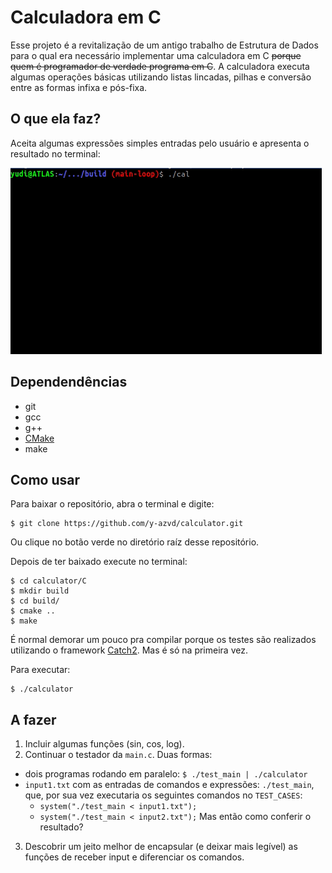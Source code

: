 <!-- trash -->
# Calculadora em C
Esse projeto é a revitalização de um antigo trabalho
de Estrutura de Dados para o qual era necessário implementar uma calculadora em C
~~porque quem é programador de verdade programa em C~~. A calculadora executa algumas
operações básicas utilizando listas lincadas, pilhas e conversão entre as formas infixa
e pós-fixa.


## O que ela faz?
Aceita algumas expressões simples entradas pelo usuário e apresenta o resultado no terminal:

![gif da calculadora](/c/.github/calculator.gif)


## Dependendências
* git
* gcc
* g++
* [CMake](https://cmake.org/)
* make


## Como usar
Para baixar o repositório, abra o terminal e digite:

```
$ git clone https://github.com/y-azvd/calculator.git
```

Ou clique no botão verde no diretório raíz desse repositório.

Depois de ter baixado execute no terminal:
```
$ cd calculator/C
$ mkdir build
$ cd build/
$ cmake ..
$ make
```

É normal demorar um pouco pra compilar porque os testes são realizados utilizando
o framework [Catch2](https://github.com/catchorg/Catch2). Mas é só na primeira vez.


Para executar: 
```
$ ./calculator
```


## A fazer
1. Incluir algumas funções (sin, cos, log).
2. Continuar o testador da `main.c`. Duas formas:
* dois programas rodando em paralelo: `$ ./test_main | ./calculator`
* `input1.txt` com as entradas de comandos e expressões: `./test_main`, que, por sua vez executaria os seguintes comandos no `TEST_CASES`:
  * `system("./test_main < input1.txt");`
  * `system("./test_main < input2.txt");`
Mas então como conferir o resultado?
3. Descobrir um jeito melhor de encapsular (e deixar mais legível) as funções de receber input e diferenciar os comandos.

